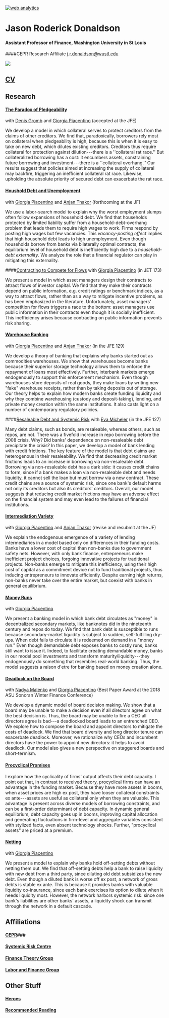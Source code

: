 

<!---
 Start of StatCounter Code for Default Guide 
 -->
 
<script type="text/javascript">
var sc_project=8924220; 
var sc_invisible=1; 
var sc_security="22994e8d"; 
var scJsHost = (("https:" == document.location.protocol) ?
"https://secure." : "http://www.");
document.write("<sc"+"ript type='text/javascript' src='" +
scJsHost+
"statcounter.com/counter/counter.js'></"+"script>");
</script>
<noscript><div class="statcounter"><a title="web analytics"
href="http://statcounter.com/" target="_blank"><img
class="statcounter"
src="//c.statcounter.com/8924220/0/22994e8d/1/" alt="web
analytics"></a></div></noscript>
<!-- End of StatCounter Code for Default Guide -->
# Jason Roderick Donaldson #
#### Assistant Professor of Finance, Washington University in St Louis
####CEPR Research Affiliate 
j.r.donaldson@wustl.edu

![][picture]

## [CV][cv] ##

## Research ##

<!----

your comment goes here
and here
and here
 --->
 
 
 
#### [The Paradox of Pledgeability][Paradox] 
with  [Denis Gromb][denis]  and [Giorgia Piacentino][giorgia] (accepted at the JFE)

We develop a model in which collateral serves to protect creditors from the claims of other creditors. We find that, paradoxically, borrowers rely most on collateral when pledgeability is high, because this is when it is easy to take on new debt, which dilutes existing creditors. Creditors thus require collateral for protection against dilution---there is a ''collateral rat race.'' But collateralized borrowing has a cost: it encumbers assets, constraining future borrowing and investment---there is a ``collateral overhang.'' Our results suggest that policies aimed at increasing the supply of collateral may backfire, triggering an inefficient collateral rat race. Likewise, upholding the absolute priority of secured debt can exacerbate the rat race.




#### [Houshold Debt and Unemployment][HHD] 

with [Giorgia Piacentino][giorgia] and [Anjan Thakor][anjan] (forthcoming at the JF)

We use a labor-search model to explain why the worst employment slumps often follow expansions of household debt. We find that households protected by limited liability suffer from a household-debt-overhang problem that leads them to require high wages to work. Firms respond by posting high wages but few vacancies. This *vacancy-posting effect* implies that high household debt leads to high unemployment. Even though households borrow from banks via bilaterally optimal contracts, the equilibrium level of household debt is inefficiently high due to a *household-debt externality*. We analyze the role that a financial regulator can play in mitigating this externality.

<!----
NB: the working paper version focused on household risk-shifting, rather than debt overhang.  It is retitled [Household Risk-shifting in the Labor Market] [BL].
-->

####[Contracting to Compete for Flows][m] 
with [Giorgia Piacentino][giorgia]  (in JET 173)

We present a model in which asset managers design their contracts to attract flows of investor capital.  We find that they make their contracts depend on public information, e.g. credit ratings or benchmark indices, as a way  to attract flows, rather than as a way to mitigate incentive problems, as has been emphasized in the literature. Unfortunately, asset managers' competition for flows triggers a race to the bottom: asset managers use public information in their contracts even though it is socially inefficient.  This inefficiency arises because contracting on public information  prevents risk sharing.   



#### [Warehouse Banking][WB] 
with [Giorgia Piacentino][giorgia] and [Anjan Thakor][anjan] (in the  JFE 129)

We develop a theory of banking that explains why banks started out as commodities warehouses. We show that warehouses become banks because their superior storage technology allows them to enforce the repayment of loans most effectively. Further, interbank markets emerge endogenously to support this enforcement mechanism. Even though warehouses store deposits of real goods, they make loans by writing new "fake" warehouse receipts, rather than by taking deposits out of storage. Our theory helps to explain how modern banks create funding liquidity and why they combine warehousing (custody and deposit-taking), lending, and private money creation within the same institutions. It also casts light on a number of contemporary regulatory policies.



####[Resaleable Debt and Systemic Risk][n] 
with [Eva Micheler][eva] (in the JFE 127)


Many debt claims, such as bonds, are resaleable, whereas others, such as repos, are not. There was a fivefold increase in repo borrowing before the 2008 crisis. Why? Did banks' dependence on non-resaleable debt precipitate the crisis? In this paper, we develop a model of bank lending with credit frictions. The key feature of the model is that debt claims are heterogenous in their resaleability. We find that decreasing credit market frictions leads to an increase in borrowing via non-resaleable debt. Borrowing via non-resaleable debt has a dark side: it causes credit chains to form, since if a bank makes a loan via non-resaleable debt and needs liquidity, it cannot sell the loan but must borrow via a new contract. These credit chains are a source of systemic risk, since one bank's default harms not only its creditors but also its creditors' creditors. Overall, our model suggests that reducing credit market frictions may have an adverse effect on the financial system and may even lead to the failures of financial institutions.




#### [Intermediation Variety][IV] 
with [Giorgia Piacentino][giorgia] and [Anjan Thakor][anjan] (revise and resubmit at the JF)

We explain the endogenous emergence of a variety of lending intermediaries in a model based only on differences in their funding costs. Banks have a lower cost of capital than non-banks due to government safety nets. However, with only bank finance, entrepreneurs make inefficient project choices, forgoing innovative projects for traditional projects. Non-banks emerge to mitigate this inefficiency, using their high cost of capital as a commitment device not to fund traditional projects, thus inducing entrepreneurs to innovate efficiently. Despite earning high returns, non-banks never take over the entire market, but coexist with banks in general equilibrium.

<!---

 
 
#### [The Opportunity Cost of Collateral][OC] 

with [Mina Lee][mina] and [Giorgia Piacentino][giorgia]  

We develop a dynamic model of borrowing and lending in the interbank market, in which banks fund investments through short-term collateralized debt, like repos. This debt is not a perfect substitute for cash: lending banks may not be able to convert their loans to cash to fund their own investments. Hence, lending comes with an opportunity cost that generates positive spreads even absent any credit risk. The opportunity cost channel gives a new explanation for why credit is tight in crises and loose beforehand. Through banks' collateral constraints, the opportunity cost also determines asset demand and prices, creating a feedback loop that can result in multiple, welfare-ranked equilibria. High-leverage equilibria are inefficient in booms; hence, countercyclical capital regulation can improve welfare.

 -->

#### [Money Runs][MR] 

with [Giorgia Piacentino][giorgia]  

We present a banking model in which bank debt circulates as "money" in decentralized secondary markets, like banknotes did in the nineteenth century and repos do today. We find that bank debt is susceptible to runs because secondary-market liquidity is subject to sudden, self-fulfilling dry-ups. When debt fails to circulate it is redeemed on demand in a "money run." Even though demandable debt exposes banks to costly runs, banks still want to issue it. Indeed, to facilitate creating demandable money, banks in our model pool investments and transform maturity/liquidity---they endogenously do something that resembles real-world banking. Thus, the model suggests a raison d'etre for banking based on money creation alone.




#### [Deadlock on the Board][DL] 

with [Nadya Malenko][nadya] and [Giorgia Piacentino][giorgia]  (Best Paper Award at the 2018 ASU Sonoran Winter Finance Conference)


We develop a dynamic model of board decision making. We show that a board may be unable to make a decision even if all directors agree on what the best decision is. Thus, the board may be unable to fire a CEO all directors agree is bad---a deadlocked board leads to an entrenched CEO. We explore how to compose the board and appoint directors to mitigate the costs of deadlock. We find that board diversity and long director tenure can exacerbate deadlock. Moreover, we rationalize why CEOs and incumbent directors have the power to appoint new directors: it helps to avoid deadlock. Our model also gives a new perspective on staggered boards and short-termism.


#### [Procyclical Promises][PP] 




I explore how the cyclicality of firms' output affects their debt capacity. I point out that, in contrast to received theory, procyclical firms can have an advantage in the funding market. Because they have more assets in booms, when asset prices are high ex post, they have looser collateral constraints ex ante---assets are useful as collateral only when they are valuable. This advantage is present across diverse models of borrowing constraints, and can be a first-order determinant of debt capacity. In dynamic general equilibrium, debt capacity goes up in booms, improving capital allocation and generating fluctuations in firm-level and aggregate variables consistent with stylized facts, even absent technology shocks. Further, "procyclical assets" are priced at a premium.



#### [Netting][N] 

with [Giorgia Piacentino][giorgia]  

We present a model to explain why banks hold off-setting debts without netting them out. We find that off-setting debts help a bank to raise liquidity with new debt from a third party, since diluting old debt subsidizes the new debt. Even though a diluted bank is worse off ex post, a network of gross debts is stable ex ante. This is because it provides banks with valuable liquidity co-insurance, since each bank exercises its option to dilute when it needs liquidity most. However, the network harbors systemic risk: since one bank's liabilities are other banks' assets, a liquidity shock can transmit through the network in a default cascade.










## Affiliations ##

#### [CEPR][cepr]###

#### [Systemic Risk Centre][src] ###

#### [Finance Theory Group][ftg]

#### [Labor and Finance Group][lfg]



## Other Stuff ##
#### [Heroes][h] ###

#### [Recommended Reading][rr]








[picture]: img/jrd-picture.jpg


<!---
PAPERS
-->



[DL]:http://jrdonaldson.com/Papers/Donaldson-Malenko-Piacentino-Deadlock.pdf

[N]:http://jrdonaldson.com/Papers/Donaldson-Piacentino-Netting.pdf

[MR]:http://jrdonaldson.com/Papers/Donaldson-Piacentino-Money_Runs.pdf


[WB]:http://jrdonaldson.com/Papers/Donaldson-Piacentino-Thakor-Warehouse_Banking.pdf

[BL]:http://jrdonaldson.com/Papers/Donaldson-Piacentino-Thakor-Banking_and_Labor.pdf

[HHD]:http://jrdonaldson.com/Papers/Donaldson-Piacentino-Thakor-Household_Debt.pdf

[Paradox]: http://jrdonaldson.com/Papers/Donaldson-Gromb-Piacentino-Paradox.pdf

[pp]: http://jrdonaldson.com/Papers/Donaldson-Procyclical_Promises.pdf

[IV]: http://jrdonaldson.com/Papers/Donaldson-Piacentino-Thakor-Intermediation_Variety.pdf

[n]:http://jrdonaldson.com/Papers/Donaldson-Micheler-Resaleable_Debt.pdf

[m]: http://jrdonaldson.com/Papers/Donaldson-Piacentino-Contracting_for_Flows.pdf

[OC]: http://jrdonaldson.com/Papers/Donaldson-Lee-Piacentino-Opportunity_Cost.pdf


<!---
PEOPLE
-->

[giorgia]: http://giorgiapiacentino.com/
[anjan]: http://apps.olin.wustl.edu/faculty/Thakor/index.htm
[eva]: http://www.lse.ac.uk/collections/law/staff/eva-micheler.htm
[JP]: http://www2.lse.ac.uk/finance/people/profiles/jean-PierreZigrand.aspx
[denis]: http://denis.gromb.pagesperso-orange.fr
[nadya]: https://www2.bc.edu/nadya-malenko/
[mina]: https://sites.google.com/view/minalee/home
<!---
AFFILIATIONS 
-->

[cepr]: http://cepr.org
[src]: http://www.systemicrisk.ac.uk
[ftg]: http://www.financetheory.org
[lfg]: https://sites.google.com/site/laborandfinancegroup/


<!---
OTHER STUFF 
-->

[h]: http://jrdonaldson.com/stuff/Heroes/Heroes.html
[rr]: http://jrdonaldson.com/Recommended/A_Short_Path_to_the_Shortest_Path.pdf

<!---
OLD STUFF
-->

[ppii]: http://jrdonaldson.com/Papers/Donaldson-Procyclical_Promises_Instigate_Instability.pdf
[fs]: http://jrdonaldson.com/stuff/FirmSize.pdf
[ppsi]: Donaldson-Collateral_Cyclicality_and_Specific_Investment.pdf
[cv]: http://jrdonaldson.com/stuff/DonaldsonCV.pdf
[or]: http://jrdonaldson.com/stuff/Overrating.pdf
<!--- http://jrdonaldson.com/stuff/Mandates.pdf -->
[rg]: http://jrdonaldson.com/reading_group/reading_group.html




